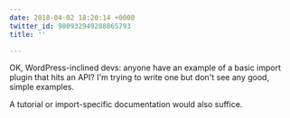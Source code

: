```yaml
---
date: 2018-04-02 18:20:14 +0000
twitter_id: 980932949288865793
title: ''

---
```

OK, WordPress-inclined devs: anyone have an example of a basic import plugin that hits an API? I'm trying to write one but don't see any good, simple examples.

A tutorial or import-specific documentation would also suffice.
